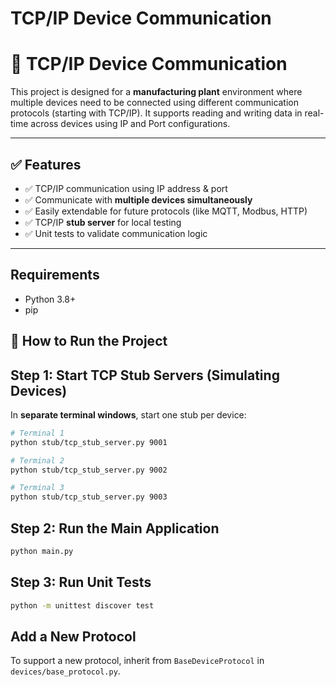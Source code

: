 # TCP/IP Device Communication 
# 🔌 TCP/IP Device Communication 

This project is designed for a **manufacturing plant** environment where multiple devices need to be connected using different communication protocols (starting with TCP/IP). It supports reading and writing data in real-time across devices using IP and Port configurations.

---

## ✅ Features

- ✅ TCP/IP communication using IP address & port
- ✅ Communicate with **multiple devices simultaneously**
- ✅ Easily extendable for future protocols (like MQTT, Modbus, HTTP)
- ✅ TCP/IP **stub server** for local testing
- ✅ Unit tests to validate communication logic

---

## Requirements

- Python 3.8+
- pip


## 🚀 How to Run the Project

## Step 1: Start TCP Stub Servers (Simulating Devices)

In **separate terminal windows**, start one stub per device:

```bash
# Terminal 1
python stub/tcp_stub_server.py 9001

# Terminal 2
python stub/tcp_stub_server.py 9002

# Terminal 3
python stub/tcp_stub_server.py 9003
```

## Step 2: Run the Main Application

```bash
python main.py
```

## Step 3: Run Unit Tests

```bash
python -m unittest discover test
```

## Add a New Protocol

To support a new protocol, inherit from `BaseDeviceProtocol` in `devices/base_protocol.py`.